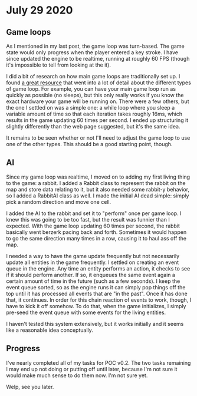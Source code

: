 # July 29  2020
## Game loops
As I mentioned in my last post, the game loop was turn-based. The game state would only progress when the player entered a key stroke. I have since updated the engine to be realtime, running at roughly 60 FPS (though it's impossible to tell from looking at the it).

I did a bit of research on how main game loops are traditionally set up. I found [a great resource](https://gameprogrammingpatterns.com/game-loop.html) that went into a lot of detail about the different types of game loop. For example, you can have your main game loop run as quickly as possible (no sleeps), but this only really works if you know the exact hardware your game will be running on. There were a few others, but the one I settled on was a simple one: a while loop where you sleep a variable amount of time so that each iteration takes roughly 16ms, which results in the game updating 60 times per second. I ended up structuring it slightly differently than the web page suggested, but it's the same idea.

It remains to be seen whether or not I'll need to adjust the game loop to use one of the other types. This should be a good starting point, though.

## AI
Since my game loop was realtime, I moved on to adding my first living thing to the game: a rabbit. I added a Rabbit class to represent the rabbit on the map and store data relating to it, but it also needed some rabbit-y behavior, so I added a RabbitAI class as well. I made the initial AI dead simple: simply pick a random direction and move one cell.

I added the AI to the rabbit and set it to "perform" once per game loop. I knew this was going to be too fast, but the result was funnier than I expected. With the game loop updating 60 times per second, the rabbit basically went berzerk pacing back and forth. Sometimes it would happen to go the same direction many times in a row, causing it to haul ass off the map.

I needed a way to have the game update frequently but not necessarily update all entities in the game frequently. I settled on creating an event queue in the engine. Any time an entity performs an action, it checks to see if it should perform another. If so, it enqueues the same event again a certain amount of time in the future (such as a few seconds). I keep the event queue sorted, so as the engine runs it can simply pop things off the top until it has processed all events that are "in the past". Once it has done that, it continues. In order for this chain reaction of events to work, though, I have to kick it off somehow. To do that, when the game initializes, I simply pre-seed the event queue with some events for the living entities.

I haven't tested this system extensively, but it works initially and it seems like a reasonable idea conceptually.

## Progress
I've nearly completed all of my tasks for POC v0.2. The two tasks remaining I may end up not doing or putting off until later, because I'm not sure it would make much sense to do them now. I'm not sure yet.

Welp, see you later.